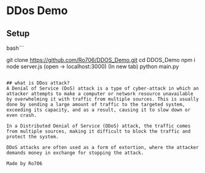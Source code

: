 # DDos Demo 

## Setup
bash```

git clone https://github.com/Ro706/DDOS_Demo.git 
cd DDOS_Demo
npm i 
node server.js
(open -> localhost:3000)
(In new tab)
python main.py 
```

## what is DDos attack?
A Denial of Service (DoS) attack is a type of cyber-attack in which an attacker attempts to make a computer or network resource unavailable by overwhelming it with traffic from multiple sources. This is usually done by sending a large amount of traffic to the targeted system, exceeding its capacity, and as a result, causing it to slow down or even crash.

In a Distributed Denial of Service (DDoS) attack, the traffic comes from multiple sources, making it difficult to block the traffic and protect the system.

DDoS attacks are often used as a form of extortion, where the attacker demands money in exchange for stopping the attack.

Made by Ro706
